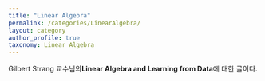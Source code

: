 ```yaml
---
title: "Linear Algebra"
permalink: /categories/LinearAlgebra/
layout: category
author_profile: true
taxonomy: Linear Algebra
---
```


Gilbert Strang 교수님의**Linear Algebra and Learning from Data**에 대한 글이다.